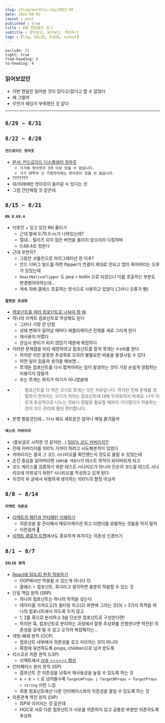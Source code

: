 ```yaml
---
slug: /blog/monthly-log/2022-08
date: 2022-09-02
layout : post
published : true
title : 8월 한달동안 로그
subtitle : 찾아보고, 읽어보고, 적어두기
tags : [log, SOLID, 추상화, cutout]
---
```

```toc
exclude: []
tight: true
from-heading: 2
to-heading: 4
```

## `읽어보았던`
- 이번 한달은 읽어본 것이 있다고/없다고 할 수 없었다
- 왜 그럴까
- 무언가 헤딩이 부족했던 것 같다

------

## `8/29 ~ 8/31`

## `8/22 ~ 8/28`
#### `안드로이드 컷아웃`
- [문서: 안드로이드 디스플레이 컷아웃](https://developer.android.com/guide/topics/display-cutout?hl=ko)
	- `기기에 컷아웃이 3개 이상 있을 수 없습니다.`
	- `기기 양쪽의 긴 가장자리에는 컷아웃이 있을 수 없습니다.`
- ???????
- 위/아래에만 컷아웃이 들어갈 수 있다는 것
- 그럼 간단해질 것 같은데

## `8/15 ~ 8/21`
#### `RN 0.69.4`
- 미루던 + 잊고 있던 RN 올리기
	- 근데 벌써 0.70.0-rc가 나와있는데?
	- 절대... 릴리즈 되지 않은 버전을 올리지 않으리라 다짐하며
	- 0.69.4로 정한다
- 근데 우연히?
	- 그동안 코틀린으로 마이그레이션 한 이후?
	- 안드 디버그 빌드를 하면 flipper가 연결이 제대로 안되고 앱이 죽어버리는 오류가 있었는데
	- `ReactNativeFlipper` 도 java > kotlin 으로 되었으니 이를 호출하는 부분도 변경했어야하는데...
	- 계속 자바 클래스 호출하는 방식으로 사용하고 있었다 (그러니 오류가 뻥)
	
#### `잘못된 추상화`
- [컴포넌트를 여러 컴포넌트로 나눠야 할 때](https://edykim.com/ko/post/when-to-break-up-a-component-into-multiple-components/)
- 하나의 리액트 컴포넌트로 작성해도 된다
	- 그러나 가장 큰 단점
	- 상태 변화가 일어날 때마다 애플리케이션 전체를 새로 그리게 된다
	- 재사용이 어렵다
	- 관심사 분리가 되지 않았기 때문에 복잡하다
- 이러한 문제점을 미리 예방하려고 컴포넌트를 잘게 쪼개는 `추상화`를 한다
	- 하지만 이런 잘못된 추상화로 오히려 불필요한 비용을 발생시킬 수 있다
	- 어떤 일이 있을까 생각을 해보면...
	- 쪼개둔 컴포넌트를 다시 합쳐야하는 일이 발생하는 것이 가장 손쉽게 경험하는 비용이지 않을까
	- 또는 쪼개는 위치가 여기가 아니였을때
- > 컴포넌트를 더 작은 크기로 쪼개는 것은 자유입니다. 하지만 진짜 문제를 경험하기 전까지는 크기가 커지는 컴포넌트에 대해 두려워하지 마세요. 너무 이르게 추상적으로 나누는 것보다 정말로 필요할 때까지 기다렸다가 적용하는 것이 코드 관리에 훨씬 편리합니다.
- 분명 봤을것인데... 다시 봐도 새로운건 얼마나 매일 즐거울까

#### `테스트 커버리지`
- (홍보글로 시작한 것 같지만...) [100% 코드 커버리지?!](https://about.codecov.io/blog/the-case-against-100-code-coverage/)
- 전에 커버리지를 100% 가까이 하려고 시도해본적이 있었다
- 커버리지는 결국 그 코드 시나리오를 확인했는지 정도로 올릴 수 있었는데
- 순간 중심을 잃어버리면 `100%를 채운다`가 테스트 목적이 되어버리게 되고
- 코드 케이스를 검증하기 위한 테스트 시나리오가 아니라 단순히 코드를 테스트 시나리오에 끼워넣기 위한? 시나리오를 작성하고 있게 된다
- 이것이 위 글에서 위험하게 생각하는 100%의 함정 아닐까

## `8/8 ~ 8/14`
#### `리액트 의존성`
- [리액트의 패턴과 안티패턴 이해하기](https://medium.com/@yujso66/%EB%B2%88%EC%97%AD-%EB%A6%AC%EC%95%A1%ED%8A%B8-%EC%BD%94%EB%93%9C%EC%97%90%EC%84%9C-%EB%B2%84%EA%B7%B8%EB%A5%BC-%EC%A4%84%EC%9D%B4%EB%8A%94-%EB%B0%A9%EB%B2%95-10870c43fc22)
	- 의존성을 잘 관리해서 메모이제이션 하고 리렌더를 유발하는 것들을 하지 말자
	- 이런걸까 🤔
- [리액트 클로저 트랩](https://velog.io/@superlipbalm/the-closure-trap-of-react-hooks)에서도 중요하게 여겨지는 의존성 신경쓰기

## `8/1 ~ 8/7`
#### `SOLID 원칙`
- [React에 SOLID 원칙 적용하기](https://velog.io/@dev_boku/%EB%B2%88%EC%97%AD-React%EC%97%90-SOLID-%EC%9B%90%EC%B9%99-%EC%A0%81%EC%9A%A9%ED%95%98%EA%B8%B0)
	- OOP에서만 적용될 수 있는게 아니다 😯
	- 클래스 > 컴포넌트, 훅이라고 생각하면 충분히 적용할 수 있는 것
- 단일 책임 원칙 (SRP)
	- 하나의 컴포넌트는 하나의 목적을 갖는다
	- 데이터를 가져오고(1) 필터링 하고(2) 화면에 그리는 것(3) > 3가지 목적을 하나의 컴포너트에서 하도록 두지 않고
	- 1, 2를 훅으로 분리하고 3을 단순한 컴포넌트로 구성한다면!
	- 하지만 훅, 컴포넌트로 분리하는 과정에서 잘못 추상화를 진행한다면 역전된 의존성을 갖게 될 수 있고 오히려 복잡해지는...
- 개방-폐쇄 원칙 (OCP)
	- 컴포넌트 내부에서 의존성을 갖고 처리하는 것이 아니라
	- 확장에 유연하도록 props, children으로 넘겨 받도록
- 리스코프 치환 원칙 (LSP)
	- 리액트에서 [상속 <<<<<< 합성](https://reactjs.org/docs/composition-vs-inheritance.html)
- 인터페이스 분리 원칙 (ISP)
	- 컴포넌트 간 의존성을 낮춰서 재사용성을 높일 수 있도록 하는 것
	- `A > B > C` 로 넘어올수록 `TargetAProps | TargetBProps > TargetProps > string` 이런 느낌
	- 최종 컴포넌트에선 다른 인터페이스와의 의존성을 줄일 수 있도록 하는 것
- 의존관계 역전 원칙 (DIP)
	- ISP와 이어지는 것 같은데
	- HOC로 서로 다른 컴포넌트가 서로를 의존하지 않고 공통된 부분만 의존하도록 추상화